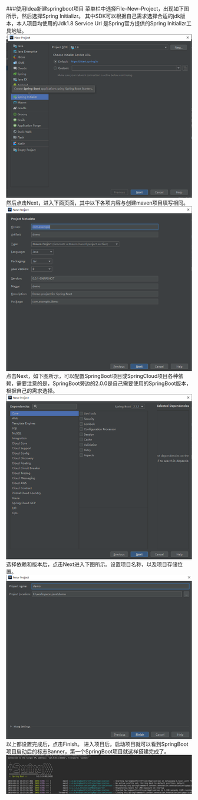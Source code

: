 ###使用Idea新建springboot项目
菜单栏中选择File–New–Project，出现如下图所示，然后选择Spring Initializr。
其中SDK可以根据自己需求选择合适的jdk版本，本人项目均使用的Jdk1.8
Service Url 是Spring官方提供的Spring Initializr工具地址。
![1.png](/pic/1.png)
然后点击Next，进入下面页面，其中以下各项内容与创建maven项目填写相同。
![2.png](/pic/2.png)
点击Next，如下图所示，可以配置SpringBoot项目或SpringCloud项目各种依赖，需要注意的是，SpringBoot旁边的2.0.0是自己需要使用的SpringBoot版本，根据自己的需求选择。
![3.png](/pic/3.png)
选择依赖和版本后，点击Next进入下图所示。设置项目名称，以及项目存储位置。
![4.png](/pic/4.png)
以上都设置完成后，点击Finish。
进入项目后，启动项目就可以看到SpringBoot项目启动后的标志Banner，第一个SpringBoot项目就这样搭建完成了。
![5.png](/pic/5.jpg)